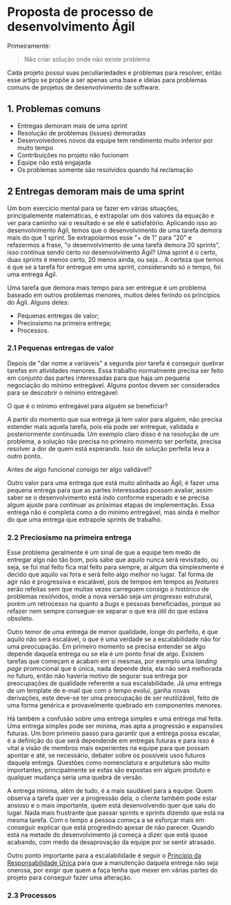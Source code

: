 # Proposta de processo de desenvolvimento Ágil

Primeiramente:

> Não criar solução onde não existe problema

Cada projeto possui suas peculiariedades e problemas para resolver, então esse artigo se propõe a ser apenas uma base e ideias para problemas comuns de projetos de desenvolvimento de software.

## 1. Problemas comuns

- Entregas demoram mais de uma sprint
- Resolução de problemas (issues) demoradas
- Desenvolvedores novos da equipe tem rendimento muito inferior por muito tempo
- Contribuições no projeto não fucionam
- Equipe não está engajada
- Os problemas somente são resolvidos quando há reclamação

## 2 Entregas demoram mais de uma sprint

Um bom exercício mental para se fazer em várias situações, principalemente matemáticas, é extrapolar um dos valores da equação e ver para caminho vai o resultado e se ele é satisfatório. Aplicando isso ao desenvolvimento Ágil, temos que o desenvolvimento de uma tarefa demora mais do que 1 sprint. Se extrapolarmos esse "+ de 1" para "20" e refazermos a frase, "o desenvolvimento de uma tarefa demora 20 sprints", isso continua sendo certo no desenvolvimento Ágil? Uma sprint é o certo, duas sprints é menos certo, 20 menos ainda, ou seja... A certeza que temos é que se a tarefa for entregue em uma sprint, considerando só o tempo, foi uma entrega Ágil.

Uma tarefa que demora mais tempo para ser entregue é um problema baseado em outros problemas menores, muitos deles ferindo os princípios do Ágil. Alguns deles:

- Pequenas entregas de valor;
- Preciosismo na primeira entrega;
- Processos.

### 2.1 Pequenas entregas de valor

Depois de "dar nome a variáveis" a segunda pior tarefa é conseguir quebrar tarefas em atividades menores. Essa trabalho normalmente precisa ser feito em conjunto das partes interessadas para que haja um pequena negociação do mínimo entregável. Alguns pontos devem ser considerados para se descobrir o mínimo entregável:

O que é o mínimo entregável para alguém se beneficiar?

A partir do momento que sua entrega já tem valor para alguém, não precisa estender mais aquela tarefa, pois ela pode ser entregue, validada e posteriormente continuada. Um exemplo claro disso é na resolução de um problema, a solução não precisa no primeiro momento ser perfeita, precisa resolver a dor de quem está esperando. Isso de solução perfeita leva a outro ponto.

Antes de algo funcional consigo ter algo validável?

Outro valor para uma entrega que está muito alinhada ao Ágil, é fazer uma pequena entrega para que as partes interessadas possam avaliar, assim saber se o desenvolvimento está indo conforme esperado e se precisa algum ajuste para continuar as próximas etapas de implementação. Essa entrega não é completa como a do mínimo entregável, mas ainda é melhor do que uma entrega que extrapole sprints de trabalho.

### 2.2 Preciosismo na primeira entrega

Esse problema geralmente é um sinal de que a equipe tem medo de entregar algo não tão bom, pois sabe que aquilo nunca será revisitado, ou seja, se foi mal feito fica mal feito para sempre, aí algum dia simplesmente é decido que aquilo vai fora e será feito algo melhor no lugar. Tal forma de agir não é progressiva e escalável, pois de tempos em tempos as _features_ serão refeitas sem que muitas vezes carreguem consigo o histórico de problemas resolvidos, onde a nova versão seja um progresso estrutural, porém um retrocesso na quanto a _bugs_ e pessoas beneficiadas, porque ao refazer nem sempre consegue-se separar o que era útil do que estava obsoleto.

Outro temor de uma entrega de menor qualidade, longe do perfeito, é que aquilo não será escalável, o que é uma verdade se a escalabilidade não for uma preocupação. Em primeiro momento se precisa entender se algo depende daquela entrega ou se ela é um ponto final de algo. Existem tarefas que começam e acabam em si mesmas, por exemplo uma _landing page_ promocional que é única, nada depende dela, ela não será melhorada no futuro, então não haveria motivo de segurar sua entrega por preocupações de qualidade referente a sua escalabilidade. Já uma entrega de um template de e-mail que com o tempo evolui, ganha novas derivações, este deve-se ter uma preocupação de ser reutilizável, feito de uma forma genérica e provavelmente quebrado em componentes menores.

Há também a confusão sobre uma entrega simples e uma entrega mal feita. Uma entrega simples pode ser mínima, mas apta a progressão e expansões futuras. Um bom primeiro passo para garantir que a entrega possa escalar, é a definição do que será dependende em entregas futuras e para isso é vital a visão de membros mais experientes na equipe para que possam apontar e até, se necessário, debater sobre os possíveis usos futuros daquela entrega. Questões como nomenclatura e arquitetura são muito importantes, principalmente se estas são expostas em algum produto e qualquer mudança seria uma quebra de versão.

A entrega mínima, além de tudo, é a mais saudável para a equipe. Quem observa a tarefa quer ver a progressão dela, o cliente também pode estar ansioso e o mais importante, quem está desenvolvendo quer que saiu do lugar. Nada mais frustrante que passar sprints e sprints dizendo que está na mesma tarefa. Com o tempo a pessoa começa a se esforçar mais em conseguir explicar que está progredindo apesar de não parecer. Quando está na metade do desenvolvimento já começa a dizer que está quase acabando, com medo da desaprovação da equipe por se sentir atrasado.

Outro ponto importante para a escalabilidade é seguir o [Princípio da Responsabilidade Única](#) para que a manutenção daquela entrega não seja onerosa, por exigir que quem a faça tenha que mexer em várias partes do projeto para conseguir fazer uma alteração. 

### 2.3 Processos


